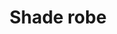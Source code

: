 ---
layout: item
title: Shade robe
item-id: 548
datatable: true
id: 548
name: "Shade robe"
monsters:
  - id: 6740
    name: "Shade"
    combat_level: 159
    wiki_url: "https://oldschool.runescape.wiki/w/Shade#Stronghold_of_Security"
    drops:
      - quantity: "1"
        rarity: 0.25
    image: "https://oldschool.runescape.wiki/images/d/dc/Shade.png?b6ad1"
---